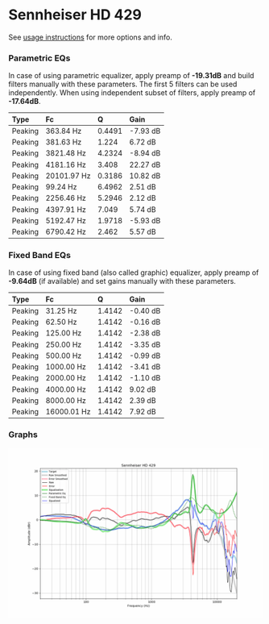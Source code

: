# Sennheiser HD 429
See [usage instructions](https://github.com/jaakkopasanen/AutoEq#usage) for more options and info.

### Parametric EQs
In case of using parametric equalizer, apply preamp of **-19.31dB** and build filters manually
with these parameters. The first 5 filters can be used independently.
When using independent subset of filters, apply preamp of **-17.64dB**.

| Type    | Fc          |      Q | Gain     |
|:--------|:------------|:-------|:---------|
| Peaking | 363.84 Hz   | 0.4491 | -7.93 dB |
| Peaking | 381.63 Hz   | 1.224  | 6.72 dB  |
| Peaking | 3821.48 Hz  | 4.2324 | -8.94 dB |
| Peaking | 4181.16 Hz  | 3.408  | 22.27 dB |
| Peaking | 20101.97 Hz | 0.3186 | 10.82 dB |
| Peaking | 99.24 Hz    | 6.4962 | 2.51 dB  |
| Peaking | 2256.46 Hz  | 5.2946 | 2.12 dB  |
| Peaking | 4397.91 Hz  | 7.049  | 5.74 dB  |
| Peaking | 5192.47 Hz  | 1.9718 | -5.93 dB |
| Peaking | 6790.42 Hz  | 2.462  | 5.57 dB  |

### Fixed Band EQs
In case of using fixed band (also called graphic) equalizer, apply preamp of **-9.64dB**
(if available) and set gains manually with these parameters.

| Type    | Fc          |      Q | Gain     |
|:--------|:------------|:-------|:---------|
| Peaking | 31.25 Hz    | 1.4142 | -0.40 dB |
| Peaking | 62.50 Hz    | 1.4142 | -0.16 dB |
| Peaking | 125.00 Hz   | 1.4142 | -2.38 dB |
| Peaking | 250.00 Hz   | 1.4142 | -3.35 dB |
| Peaking | 500.00 Hz   | 1.4142 | -0.99 dB |
| Peaking | 1000.00 Hz  | 1.4142 | -3.41 dB |
| Peaking | 2000.00 Hz  | 1.4142 | -1.10 dB |
| Peaking | 4000.00 Hz  | 1.4142 | 9.02 dB  |
| Peaking | 8000.00 Hz  | 1.4142 | 2.39 dB  |
| Peaking | 16000.01 Hz | 1.4142 | 7.92 dB  |

### Graphs
![](./Sennheiser%20HD%20429.png)